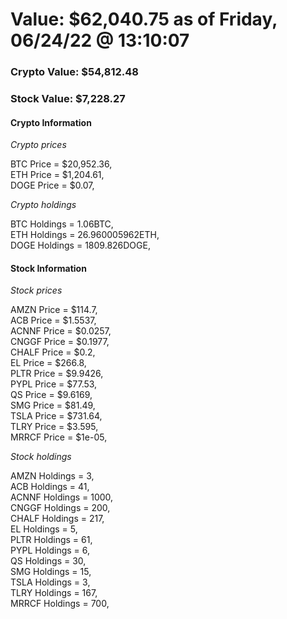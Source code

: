 # Value: $62,040.75 as of Friday, 06/24/22 @ 13:10:07 

### Crypto Value: $54,812.48

### Stock Value: $7,228.27

#### Crypto Information 
*Crypto prices* 

BTC Price = $20,952.36,  
ETH Price = $1,204.61,  
DOGE Price = $0.07,  


*Crypto holdings* 

BTC Holdings = 1.06BTC,  
ETH Holdings = 26.960005962ETH,  
DOGE Holdings = 1809.826DOGE,  


#### Stock Information 

*Stock prices* 

AMZN Price = $114.7,  
ACB Price = $1.5537,  
ACNNF Price = $0.0257,  
CNGGF Price = $0.1977,  
CHALF Price = $0.2,  
EL Price = $266.8,  
PLTR Price = $9.9426,  
PYPL Price = $77.53,  
QS Price = $9.6169,  
SMG Price = $81.49,  
TSLA Price = $731.64,  
TLRY Price = $3.595,  
MRRCF Price = $1e-05,  


*Stock holdings* 

AMZN Holdings = 3,  
ACB Holdings = 41,  
ACNNF Holdings = 1000,  
CNGGF Holdings = 200,  
CHALF Holdings = 217,  
EL Holdings = 5,  
PLTR Holdings = 61,  
PYPL Holdings = 6,  
QS Holdings = 30,  
SMG Holdings = 15,  
TSLA Holdings = 3,  
TLRY Holdings = 167,  
MRRCF Holdings = 700,  


